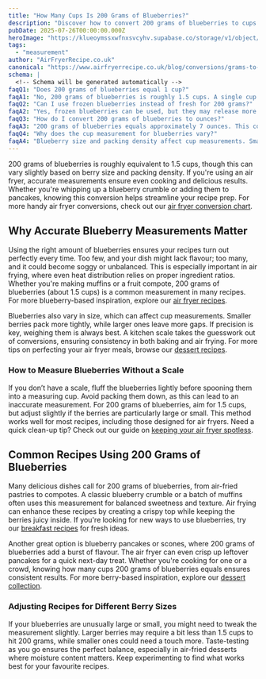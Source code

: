 ```yaml
---
title: "How Many Cups Is 200 Grams of Blueberries?"
description: "Discover how to convert 200 grams of blueberries to cups for perfect baking and air frying every time. Get accurate measurements now!"
pubDate: 2025-07-26T00:00:00.000Z
heroImage: "https://klueoymssxwfnxsvcyhv.supabase.co/storage/v1/object/public/Shmucket/how-many-cups-is-200-grams-of-blueberries.png"
tags:
  - "measurement"
author: "AirFryerRecipe.co.uk"
canonical: "https://www.airfryerrecipe.co.uk/blog/conversions/grams-to-cups/how-many-cups-is-200-grams-of-blueberries"
schema: |
  <!-- Schema will be generated automatically -->
faqQ1: "Does 200 grams of blueberries equal 1 cup?"
faqA1: "No, 200 grams of blueberries is roughly 1.5 cups. A single cup typically holds around 130-140 grams of blueberries, depending on their size and how tightly they're packed. For precise baking or air frying, weighing them is best."
faqQ2: "Can I use frozen blueberries instead of fresh for 200 grams?"
faqA2: "Yes, frozen blueberries can be used, but they may release more liquid during cooking. If substituting, measure them while still frozen to avoid excess moisture. Adjust cooking times slightly in the air fryer to account for this."
faqQ3: "How do I convert 200 grams of blueberries to ounces?"
faqA3: "200 grams of blueberries equals approximately 7 ounces. This conversion is helpful if your recipe uses imperial measurements or if you're scaling ingredients for larger batches in the air fryer."
faqQ4: "Why does the cup measurement for blueberries vary?"
faqA4: "Blueberry size and packing density affect cup measurements. Smaller berries fit more tightly, while larger ones leave gaps. For consistency, especially in air frying, weighing ensures accuracy every time."
---
```

<p>200 grams of blueberries is roughly equivalent to 1.5 cups, though this can vary slightly based on berry size and packing density. If you're using an air fryer, accurate measurements ensure even cooking and delicious results. Whether you're whipping up a blueberry crumble or adding them to pancakes, knowing this conversion helps streamline your recipe prep. For more handy air fryer conversions, check out our <a href=https://www.airfryerrecipe.co.uk/air-fryer-conversion-chart>air fryer conversion chart</a>.</p>  

<h2>Why Accurate Blueberry Measurements Matter</h2>  
<p>Using the right amount of blueberries ensures your recipes turn out perfectly every time. Too few, and your dish might lack flavour; too many, and it could become soggy or unbalanced. This is especially important in air frying, where even heat distribution relies on proper ingredient ratios. Whether you're making muffins or a fruit compote, 200 grams of blueberries (about 1.5 cups) is a common measurement in many recipes. For more blueberry-based inspiration, explore our <a href=https://www.airfryerrecipe.co.uk/recipes>air fryer recipes</a>.</p>  

<p>Blueberries also vary in size, which can affect cup measurements. Smaller berries pack more tightly, while larger ones leave more gaps. If precision is key, weighing them is always best. A kitchen scale takes the guesswork out of conversions, ensuring consistency in both baking and air frying. For more tips on perfecting your air fryer meals, browse our <a href=https://www.airfryerrecipe.co.uk/recipe-category/dessert>dessert recipes</a>.</p>  

<h3>How to Measure Blueberries Without a Scale</h3>  
<p>If you don’t have a scale, fluff the blueberries lightly before spooning them into a measuring cup. Avoid packing them down, as this can lead to an inaccurate measurement. For 200 grams of blueberries, aim for 1.5 cups, but adjust slightly if the berries are particularly large or small. This method works well for most recipes, including those designed for air fryers. Need a quick clean-up tip? Check out our guide on <a href=https://www.airfryerrecipe.co.uk/air-fryer-cleaner>keeping your air fryer spotless</a>.</p>  

<h2>Common Recipes Using 200 Grams of Blueberries</h2>  
<p>Many delicious dishes call for 200 grams of blueberries, from air-fried pastries to compotes. A classic blueberry crumble or a batch of muffins often uses this measurement for balanced sweetness and texture. Air frying can enhance these recipes by creating a crispy top while keeping the berries juicy inside. If you're looking for new ways to use blueberries, try our <a href=https://www.airfryerrecipe.co.uk/recipe-category/breakfast>breakfast recipes</a> for fresh ideas.</p>  

<p>Another great option is blueberry pancakes or scones, where 200 grams of blueberries add a burst of flavour. The air fryer can even crisp up leftover pancakes for a quick next-day treat. Whether you're cooking for one or a crowd, knowing how many cups 200 grams of blueberries equals ensures consistent results. For more berry-based inspiration, explore our <a href=https://www.airfryerrecipe.co.uk/recipe-category/dessert>dessert collection</a>.</p>  

<h3>Adjusting Recipes for Different Berry Sizes</h3>  
<p>If your blueberries are unusually large or small, you might need to tweak the measurement slightly. Larger berries may require a bit less than 1.5 cups to hit 200 grams, while smaller ones could need a touch more. Taste-testing as you go ensures the perfect balance, especially in air-fried desserts where moisture content matters. Keep experimenting to find what works best for your favourite recipes.</p>
